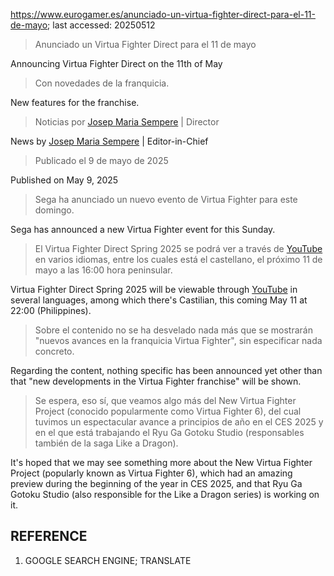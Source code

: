 https://www.eurogamer.es/anunciado-un-virtua-fighter-direct-para-el-11-de-mayo; last accessed: 20250512

> Anunciado un Virtua Fighter Direct para el 11 de mayo

Announcing Virtua Fighter Direct on the 11th of May

> Con novedades de la franquicia.

New features for the franchise.

> Noticias por [Josep Maria Sempere](https://www.eurogamer.es/authors/josep-maria-sempere) | Director

News by [Josep Maria Sempere](https://www.eurogamer.es/authors/josep-maria-sempere) | Editor-in-Chief

> Publicado el 9 de mayo de 2025

Published on May 9, 2025

> Sega ha anunciado un nuevo evento de Virtua Fighter para este domingo.

Sega has announced a new Virtua Fighter event for this Sunday.

> El Virtua Fighter Direct Spring 2025 se podrá ver a través de [YouTube](https://www.youtube.com/@virtuafighter_official) en varios idiomas, entre los cuales está el castellano, el próximo 11 de mayo a las 16:00 hora peninsular.

Virtua Fighter Direct Spring 2025 will be viewable through [YouTube](https://www.youtube.com/@virtuafighter_official) in several languages, among which there's Castilian, this coming May 11 at 22:00 (Philippines).

> Sobre el contenido no se ha desvelado nada más que se mostrarán "nuevos avances en la franquicia Virtua Fighter", sin especificar nada concreto.

Regarding the content, nothing specific has been announced yet other than that "new developments in the Virtua Fighter franchise" will be shown.

> Se espera, eso sí, que veamos algo más del New Virtua Fighter Project (conocido popularmente como Virtua Fighter 6), del cual tuvimos un espectacular avance a principios de año en el CES 2025 y en el que está trabajando el Ryu Ga Gotoku Studio (responsables también de la saga Like a Dragon). 

It's hoped that we may see something more about the New Virtua Fighter Project (popularly known as Virtua Fighter 6), which had an amazing preview during the beginning of the year in CES 2025, and that Ryu Ga Gotoku Studio (also responsible for the Like a Dragon series) is working on it.

## REFERENCE

1) GOOGLE SEARCH ENGINE; TRANSLATE